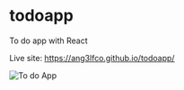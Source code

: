 # todoapp
To do app with React

Live site: https://ang3lfco.github.io/todoapp/

![To do App](https://user-images.githubusercontent.com/110704998/230796050-3087b781-c4c4-4673-958f-08e83ea209d3.gif)
